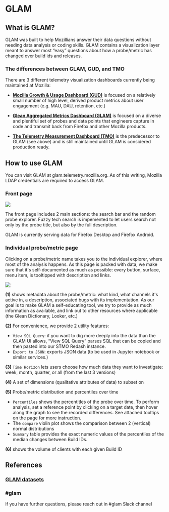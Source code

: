 # GLAM

## What is GLAM?

GLAM was built to help Mozillians answer their data questions without needing data analysis or coding skills. GLAM contains a visualization layer meant to answer most “easy” questions about how a probe/metric has changed over build ids and releases.

### The differences between GLAM, GUD, and TMO

There are 3 different telemetry visualization dashboards currently being maintained at Mozilla:

- **[Mozilla Growth & Usage Dashboard (GUD)](https://gud.telemetry.mozilla.org/)** is focused on a relatively small number of high level, derived product metrics about user engagement (e.g. MAU, DAU, retention, etc.) 

- **[Glean Aggregated Metrics Dashboard (GLAM)](https://glam.telemetry.mozilla.org/)** is focused on a diverse and plentiful set of probes and data points that engineers capture in code and transmit back from Firefox and other Mozilla products.

- **[The Telemetry Measurement Dashboard (TMO)](https://telemetry.mozilla.org/)** is the predecessor to GLAM (see above) and is still maintained until GLAM is considered production ready.

## How to use GLAM

You can visit GLAM at glam.telemetry.mozilla.org. As of this writing, Mozilla LDAP credentials are required to access GLAM.

### Front page 

![](https://i.imgur.com/8Osor5U.png)

The front page includes 2 main sections: the search bar and the random probe explorer. Fuzzy tech search is impemented to let users search not only by the probe title, but also by the full description. 

GLAM is currently serving data for Firefox Desktop and Firefox Android. 

### Individual probe/metric page

Clicking on a probe/metric name takes you to the individual explorer, where most of the analysis happens. As this page is packed with data, we make sure that it's self-documented as much as possible: every button, surface, menu item, is tooltipped with description and links.

![](https://i.imgur.com/MqzrEI1.png)

**(1)** shows metadata about the probe/metric: what kind, what channels it's active in, a description, associated bugs with its implementation. As our goal is to make GLAM a self-educating tool, we try to provide as much information as available, and link out to other resources where applicable (the Glean Dictionary, Looker, etc.)


**(2)** For convenience, we provide 2 utility features:
- `View SQL Query`: if you want to dig more deeply into the data than the GLAM UI allows, “View SQL Query” parses SQL that can be copied and then pasted into our STMO Redash instance.
- `Export to JSON`: exports JSON data (to be used in Jupyter notebook or similar services.)

**(3)** `Time Horizon` lets users choose how much data they want to investigate: week, month, quarter, or all (from the last 3 versions)

**(4)** A set of dimensions (qualitative attributes of data) to subset on

**(5)** Probe/metric distribution and percentiles over time

- `Percentiles` shows the percentitles of the probe over time. To perform analysis, set a reference point by clicking on a target date, then hover along the graph to see the recorded differences. See attached tooltips on the page for more instruction.
- The `compare` violin plot shows the comparison between 2 (vertical) normal distributions
- `Summary` table provides the exact numeric values of the percentiles of the median changes between Build IDs.

**(6)** shows the volume of clients with each given Build ID


## References 

### [GLAM datasets](dataset/glam.md)

### #glam
If you have further questions, please reach out in #glam Slack channel
